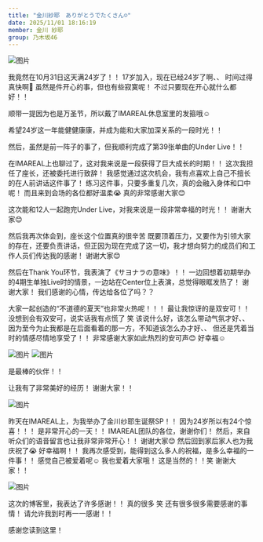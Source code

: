 ```yaml
---
title: "金川紗耶　ありがとうでたくさん☺️"
date: 2025/11/01 18:16:19
member: 金川 紗耶
group: 乃木坂46
---
```


![图片](https://www.nogizaka46.com/files/46/diary/n46/MEMBER/moblog/202511/mobhd2Vl9.jpg)

我竟然在10月31日这天满24岁了！！
17岁加入，现在已经24岁了啊、、
时间过得真快啊🥲
虽然是件开心的事，但也有些寂寞呢！
不过只要现在开心就什么都好！！








顺带一提因为也是万圣节，所以戴了IMAREAL休息室里的发箍哦☺️











希望24岁这一年能健健康康，并成为能和大家加深关系的一段时光！！












然后，虽然是前一阵子的事了，但我顺利完成了第39张单曲的Under Live！！

在IMAREAL上也聊过了，这对我来说是一段获得了巨大成长的时期！！
这次我担任了座长，还被委托进行致辞！
我感觉通过这次机会，我有点喜欢上自己不擅长的在人前讲话这件事了！
练习这件事，只要多重复几次，真的会融入身体和口中呢！
而且来到会场的各位都好温柔😭
真的非常感谢大家😊

这次能和12人一起跑完Under Live，对我来说是一段非常幸福的时光！！
谢谢大家😊

然后我再次体会到，座长这个位置真的很辛苦
既要顶着压力，又要作为引领大家的存在，还要负责讲话，但正因为现在完成了这一切，我才想向努力的成员们和工作人员们传达我的感谢！
谢谢大家😊

然后在Thank You环节，我表演了《サヨナラの意味》！！
一边回想着初期举办的4期生单独Live时的情景，一边站在Center位上表演，总觉得眼眶发热了！
谢谢大家！
我们感谢的心情，传达给各位了吗？？

大家一起创造的“不道德的夏天”也非常火热呢！！！
最让我惊讶的是双安可！！
没想到会有双安可，说实话我有点慌了 笑
该说什么好，该怎么带动气氛才好、、
因为至今为止我都是在后面看着的那一方，不知道该怎么办才好、、
但还是凭着当时的情感尽情地享受了！！
非常感谢大家如此热烈的安可声😊
好幸福☺️

![图片](https://www.nogizaka46.com/files/46/diary/n46/MEMBER/moblog/202511/mobxb7oZ0.jpg)
![图片](https://www.nogizaka46.com/files/46/diary/n46/MEMBER/moblog/202511/mobo5V7xp.jpg)

是最棒的伙伴！！

让我有了非常美好的经历！
谢谢大家！！









![图片](https://www.nogizaka46.com/files/46/diary/n46/MEMBER/moblog/202511/mobqaiJpn.jpg)

昨天在IMAREAL上，为我举办了金川纱耶生诞祭SP！！
因为24岁所以有24个惊喜！！！
是非常开心的一天！！
IMAREAL团队的各位，谢谢你们！
然后，来自听众们的语音留言也让我非常非常开心！！
谢谢大家😊
然后回到家后家人也为我庆祝了😭
好幸福啊！！
我再次感受到，能得到这么多人的祝福，是多么幸福的一件事！！
感觉自己被爱着呢☺️
我也爱着大家哦！
这是当然的！！笑
谢谢大家！！













![图片](https://www.nogizaka46.com/files/46/diary/n46/MEMBER/moblog/202511/mobBeQ2vr.jpg)

这次的博客里，我表达了许多感谢！！
真的很多 笑
还有很多很多需要感谢的事情！
请允许我到时再一一感谢！！


感谢您读到这里！